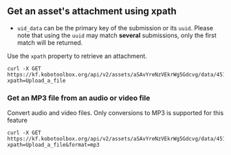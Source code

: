 ## Get an asset's attachment using xpath

* `uid_data` can be the primary key of the submission or its `uuid`.
Please note that using the `uuid` may match **several** submissions, only
the first match will be returned.

Use the `xpath` property to retrieve an attachment.

```curl
curl -X GET https://kf.kobotoolbox.org/api/v2/assets/aSAvYreNzVEkrWg5Gdcvg/data/451/attachment/?xpath=Upload_a_file
```

### Get an MP3 file from an audio or video file
Convert audio and video files. Only conversions to MP3 is supported for this feature

```curl
curl -X GET https://kf.kobotoolbox.org/api/v2/assets/aSAvYreNzVEkrWg5Gdcvg/data/451/attachment/?xpath=Upload_a_file&format=mp3
```
